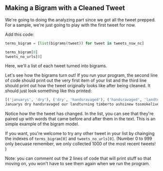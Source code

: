 <!--title="Exploring Co-occurance (Bigrams) Pt.1"-->

## Making a Bigram with a Cleaned Tweet

We're going to doing the analyzing part since we got all the tweet prepped. For a sample, we're just going to play with the first tweet for now.

Add this code:

```python
terms_bigram = [list(bigrams(tweet)) for tweet in tweets_nsw_nc]

terms_bigram[0]
tweets_no_urls[0]
```

Here, we'll a list of each tweet turned into bigrams. 

Let's see how the bigrams turn out! If you run your program, the second line of code should print out the very first item of your list and the third line should print out how the tweet originally looks like after being cleaned. It should just look something like this printed:

```python
[('januarys', 'dry'), ('dry', 'handsravaged'), ('handsravaged', 'landturning'), ('landturning', 'timberto'), ('timberto', 'ashsinew'), ('ashsinew', 'tosmokelivelihood'), ('tosmokelivelihood', 'nogoodonly')('nogoodonly', 'words'), ('words', 'holl')]
Januarys dry handsravaged our landturning timberto ashsinew tosmokelivelihood nogoodonly words some holl
```

Notice how the the tweet has changed. In the list, you can see that they're paired up with words that came before and after them in the text. This is an simple example of the bigram model. 

If you want, you're welcome to try any other tweet in your list by chainging the indexes of ``terms_bigram[0]`` and ``tweets_no_urls[0]``. (Number 0 to 999 only becuase remember, we only collected 1000 of the most recent tweets! )

Note: you can comment out the 2 lines of code that will print stuff so that moving on, you won't have to see them again when we run the program.